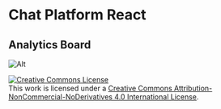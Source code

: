 # Chat Platform React

## Analytics Board
![Alt](https://repobeats.axiom.co/api/embed/c666073687dd7cdcc5d8d61b8b34701f2f0407c3.svg "Repobeats analytics image")

<a rel="license" href="http://creativecommons.org/licenses/by-nc-nd/4.0/"><img alt="Creative Commons License" style="border-width:0" src="https://i.creativecommons.org/l/by-nc-nd/4.0/88x31.png" /></a><br />This work is licensed under a <a rel="license" href="http://creativecommons.org/licenses/by-nc-nd/4.0/">Creative Commons Attribution-NonCommercial-NoDerivatives 4.0 International License</a>.
